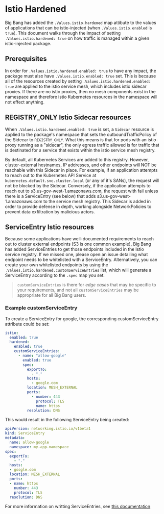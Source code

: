 # Istio Hardened
Big Bang has added the `.Values.istio.hardened` map attibute to the values of applications that can be istio-injected (when `.Values.istio.enabled` is `true`).  This document walks through the impact of setting `.Values.istio.hardened: true` on how traffic is managed within a given istio-injected package.

## Prerequisites
In order for `.Values.istio.hardened.enabled: true` to have any impact, the package must also have `.Values.istio.enabled: true` set.  This is because all of the resources created by setting `.Values.istio.hardened.enabled: true` are applied to the istio service mesh, which includes istio sidecar proxies.  If there are no istio proxies, then no mesh components exist in the namespace and therefore istio Kubernetes resources in the namespace will not effect anything.

## REGISTRY_ONLY Istio Sidecar resources
When `.Values.istio.hardened.enabled: true` is set, a `Sidecar` resource is applied to the package's namespace that sets the outboundTrafficPolicy of the Sidecar to `REGISTRY_ONLY`.  What this means is that for pods with an istio-proxy running as a "sidecar", the only egress traffic allowed is for traffic that is destinated for a service that exists within the istio service mesh registry.

By default, all Kubernetes Services are added to this registry.  However, cluster-external hostnames, IP addresses, and other endpoints will NOT be reachable with this Sidecar in place.  For example, if an application attempts to reach out to the Kubernetes API Service at `kubernetes.default.svc.cluster.local` (or any of it's SANs), the request will not be blocked by the Sidecar.  Conversely, if the application attempts to reach out to s3.us-gov-west-1.amazonaws.com, the request with fail unless there is a ServiceEntry (see below) that adds s3.us-gov-west-1.amazonaws.com to the service mesh registry. This Sidecar is added in order to provide defense in depth, working alongside NetworkPolicies to prevent data exfiltration by malicious actors.

## ServiceEntry Istio resources
Because some applications have well-documented requirements to reach out to cluster external endpoints (S3 is one common example), Big Bang has added ServiceEntries to get those endpoints included in the Istio service registry.  If we missed one, please open an issue detailing what endpoint needs to be whitelisted with a ServiceEntry.  Alternatively, you can create your own whitelisted endpoints by using the `.Values.istio.hardened.customServiceEntries` list, which will generate a ServiceEntry according to the `.spec` map you set.

> `customServiceEntries` is there for *edge cases* that may be specific to your requirements, and not all `customServiceEntries` may be appropriate for all Big Bang users.

### Example customServiceEntry
To create a ServiceEntry for google, the corresponding customServiceEntry attribute could be set:
```yaml
istio:
  enabled: true
  hardened:
    enabled: true
    customServiceEntries:
      - name: "allow-google"
        enabled: true
        spec:
          exportTo:
            - "."
          hosts:
            - google.com
          location: MESH_EXTERNAL
          ports:
            - number: 443
              protocol: TLS
              name: https
          resolution: DNS
```

This would result in the following ServiceEntry being created:
```yaml
apiVersion: networking.istio.io/v1beta1
kind: ServiceEntry
metadata:
  name: allow-google
  namespace: my-app-namespace
spec:
  exportTo:
    - "."
  hosts:
  - google.com
  location: MESH_EXTERNAL
  ports:
  - name: https
    number: 443
    protocol: TLS
  resolution: DNS
```

For more information on writting ServiceEntries, see [this documentation](https://istio.io/latest/docs/reference/config/networking/service-entry/)
